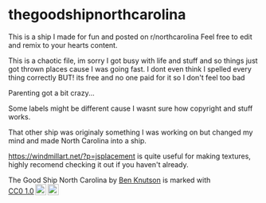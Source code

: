 # thegoodshipnorthcarolina
This is a ship I made for fun and posted on r/northcarolina Feel free to edit and remix to your hearts content. 

This is a chaotic file, im sorry I got busy with life and stuff and so things just got thrown places cause I was going fast.
I dont even think I spelled every thing correctly BUT! its free and no one paid for it so I don't feel too bad

Parenting got a bit crazy... 

Some labels might be different cause I wasnt sure how copyright and stuff works. 

That other ship was originaly something I was working on but changed my mind and made North Carolina into a ship. 

https://windmillart.net/?p=jsplacement is quite useful for making textures, highly recomend checking it out if you haven't already. 





<p xmlns:cc="http://creativecommons.org/ns#" xmlns:dct="http://purl.org/dc/terms/"><span property="dct:title">The Good Ship North Carolina</span> by <a rel="cc:attributionURL dct:creator" property="cc:attributionName" href="http://benknutson.net">Ben Knutson</a> is marked with <a href="http://creativecommons.org/publicdomain/zero/1.0?ref=chooser-v1" target="_blank" rel="license noopener noreferrer" style="display:inline-block;">CC0 1.0<img style="height:22px!important;margin-left:3px;vertical-align:text-bottom;" src="https://mirrors.creativecommons.org/presskit/icons/cc.svg?ref=chooser-v1"><img style="height:22px!important;margin-left:3px;vertical-align:text-bottom;" src="https://mirrors.creativecommons.org/presskit/icons/zero.svg?ref=chooser-v1"></a></p>
